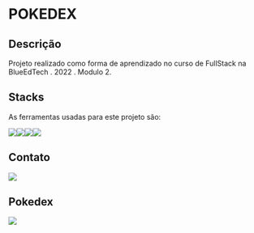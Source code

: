 # POKEDEX

## Descrição
Projeto realizado como forma de aprendizado no curso de FullStack na BlueEdTech . 2022 . Modulo 2.

## Stacks
As ferramentas usadas para este projeto são:

<div style="display: flex">
    <img src="https://img.icons8.com/color/96/000000/javascript--v1.png"/>
    <img src="https://img.icons8.com/ios-filled/100/000000/css3.png"/>
    <img src="https://img.icons8.com/color/144/000000/html-5--v2.png"/>
    <img src="https://img.icons8.com/color/144/000000/nodejs.png"/>
</div>

## Contato
<a href="https://www.linkedin.com/in/enrique-azevedo-molina-306573140/" target="_blank">
    <img src="https://img.icons8.com/office/80/000000/linkedin.png"/>
</a>

## Pokedex

<a href="https://molina-poke-blue.herokuapp.com" target="_blank">
    <img src= "https://encrypted-tbn0.gstatic.com/images?q=tbn:ANd9GcQzzZuZ8cf0ase8RNbgK6t0c6Jv1vrUaeC1Aw&usqp=CAU"/>
    </a>
